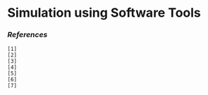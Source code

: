 # Simulation using Software Tools
















### _References_

```
[1] 
[2] 
[3] 
[4] 
[5] 
[6] 
[7] 
```

